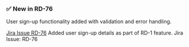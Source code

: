 ### ✅ New in RD-76

User sign-up functionality added with validation and error handling.

[Jira Issue RD-76](https://your-jira-domain.atlassian.net/browse/RD-76)
Added user sign-up details as part of RD-1 feature.
Jira Issue: RD-76
